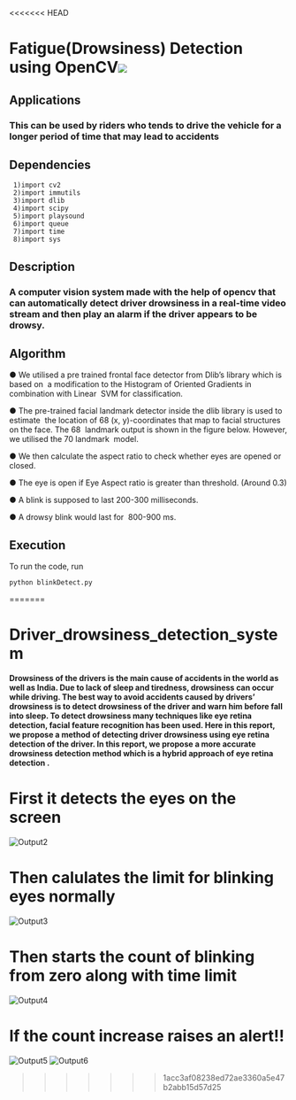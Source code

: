 <<<<<<< HEAD
# Fatigue(Drowsiness) Detection using OpenCV[![](https://img.shields.io/badge/License-MIT-yellow.svg)](https://github.com/jaisayush/Fatigue-Detection-System-Based-On-Behavioural-Characteristics-Of-Driver/blob/master/LICENSE) 
## Applications
### This can be used by riders who tends to drive the vehicle for a longer period of time that may lead to accidents
## Dependencies
```
 1)import cv2
 2)import immutils
 3)import dlib
 4)import scipy
 5)import playsound
 6)import queue
 7)import time
 8)import sys
 ```
## Description
###  A computer vision system made with the help of opencv that can automatically detect driver drowsiness in a real-time video stream and then play an alarm if the driver appears to be drowsy.
## Algorithm
● We utilised a pre trained frontal face detector from Dlib’s library which is based on  a modification to the Histogram of Oriented Gradients in combination with Linear  SVM for classification.  

● The pre-trained facial landmark detector inside the dlib library is used to estimate  the location of 68 (x, y)-coordinates that map to facial structures on the face. The 68  landmark output is shown in the figure below. However, we utilised the 70 landmark  model.

● We then calculate the aspect ratio to check whether eyes are opened or closed.

● The eye is open if Eye Aspect ratio is greater than threshold. (Around 0.3)

● A blink is supposed to last 200-300 milliseconds.

● A drowsy blink would last for  800-900  ms. 

## Execution
To run the code, run 

```
python blinkDetect.py
```
=======
# Driver_drowsiness_detection_system
**Drowsiness of the drivers is the main cause of accidents in the world as well as India. Due to lack of sleep and tiredness, drowsiness can occur while driving. The best way to avoid accidents caused by drivers’ drowsiness is to detect drowsiness of the driver and warn him before fall into sleep. To detect drowsiness many techniques like eye retina detection, facial feature recognition has been used. Here in this report, we propose a method of detecting driver drowsiness using eye retina detection of the driver. In this report, we propose a more accurate drowsiness detection method which is a hybrid approach of eye retina detection .**

# First it detects the eyes on the screen
![Output2](https://user-images.githubusercontent.com/77244089/130503712-a6a52cf8-e595-48de-9ddc-d2051ed9dd35.png)

# Then calulates the limit for blinking eyes normally
![Output3](https://user-images.githubusercontent.com/77244089/130503713-359c24f3-12de-4d97-adff-6623caf4878e.png)

# Then starts the count of blinking from zero along with time limit
![Output4](https://user-images.githubusercontent.com/77244089/130503715-0ed61c8c-6d29-42b3-aec2-c7cabee23b76.png)

# If the count increase raises an alert!!
![Output5](https://user-images.githubusercontent.com/77244089/130503718-5864f967-22a5-4b44-a036-ee5f3f6079b1.png)
![Output6](https://user-images.githubusercontent.com/77244089/130503719-0854b189-2e38-4dc8-8f37-677d38bdb7f9.png)
>>>>>>> 1acc3af08238ed72ae3360a5e47b2abb15d57d25
